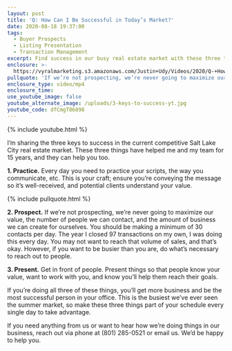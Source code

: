 ```yaml
---
layout: post
title: 'Q: How Can I Be Successful in Today’s Market?'
date: 2020-08-18 19:37:00
tags:
  - Buyer Prospects
  - Listing Presentation
  - Transaction Management
excerpt: Find success in our busy real estate market with these three tips.
enclosure: >-
  https://vyralmarketing.s3.amazonaws.com/Justin+Udy/Videos/2020/Q-+How+Can+I+Be+Successful+in+Todays+Market_.mp4
pullquote: 'If we’re not prospecting, we’re never going to maximize our value.'
enclosure_type: video/mp4
enclosure_time:
use_youtube_image: false
youtube_alternate_image: /uploads/3-keys-to-success-yt.jpg
youtube_code: dfCmgT86898
---
```


{% include youtube.html %}

I’m sharing the three keys to success in the current competitive Salt Lake City real estate market. These three things have helped me and my team for 15 years, and they can help you too.&nbsp;

**1\. Practice.** Every day you need to practice your scripts, the way you communicate, etc. This is your craft; ensure you’re conveying the message so it’s well-received, and potential clients understand your value.

{% include pullquote.html %}

**2\. Prospect.** If we’re not prospecting, we’re never going to maximize our value, the number of people we can contact, and the amount of business we can create for ourselves. You should be making a minimum of 30 contacts per day. The year I closed 97 transactions on my own, I was doing this every day. You may not want to reach that volume of sales, and that’s okay. However, if you want to be busier than you are, do what’s necessary to reach out to people.&nbsp;

**3\. Present.** Get in front of people. Present things so that people know your value, want to work with you, and know you’ll help them reach their goals.&nbsp;

If you’re doing all three of these things, you’ll get more business and be the most successful person in your office. This is the busiest we’ve ever seen the summer market, so make these three things part of your schedule every single day to take advantage.&nbsp;

If you need anything from us or want to hear how we’re doing things in our business, reach out via phone at (801) 285-0521 or email us. We’d be happy to help you.